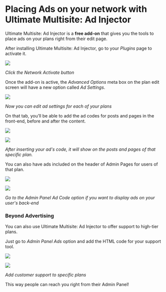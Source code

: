 # Placing Ads on your network with Ultimate Multisite: Ad Injector

Ultimate Multisite: Ad Injector is a **free add-on** that gives you the tools to place ads on your plans right from their edit page.

After installing Ultimate Multisite: Ad Injector, go to your _Plugins_ page to activate it.

![](https://wp-ultimo-space.fra1.cdn.digitaloceanspaces.com/hs-file-KgDegqpbeb.png)

_Click the Network Activate button_

Once the add-on is active, the _Advanced Options_ meta box on the plan edit screen will have a new option called _Ad Settings_.

![](https://wp-ultimo-space.fra1.cdn.digitaloceanspaces.com/hs-file-DA7Z84yQTu.png)

_Now you can edit ad settings for each of your plans_

On that tab, you’ll be able to add the ad codes for posts and pages in the front-end, before and after the content.

![](https://wp-ultimo-space.fra1.cdn.digitaloceanspaces.com/hs-file-Rw9wObGUEN.png)

![](https://wp-ultimo-space.fra1.cdn.digitaloceanspaces.com/hs-file-1TKkWh8qoF.png)

_After inserting your ad's code, it will show on the posts and pages of that specific plan._

You can also have ads included on the header of Admin Pages for users of that plan.

![](https://wp-ultimo-space.fra1.cdn.digitaloceanspaces.com/hs-file-kdpwvfMgTp.png)

![](https://wp-ultimo-space.fra1.cdn.digitaloceanspaces.com/hs-file-1CPGJZn3km.png)

_Go to the Admin Panel Ad Code option if you want to display ads on your user's back-end_

### Beyond Advertising

You can also use Ultimate Multisite: Ad Injector to offer support to high-tier plans.

Just go to _Admin Panel Ads_ option and add the HTML code for your support tool.

![](https://wp-ultimo-space.fra1.cdn.digitaloceanspaces.com/hs-file-hnOhLc8s8i.png)

![](https://wp-ultimo-space.fra1.cdn.digitaloceanspaces.com/hs-file-09wylykj5l.png)

_Add customer support to specific plans_

This way people can reach you right from their Admin Panel!
